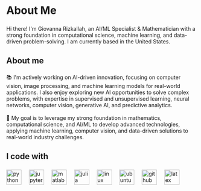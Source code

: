 <h1 align="left">About Me</h1>

###

<p align="left">Hi there! I'm Giovanna Rizkallah, an AI/ML Specialist & Mathematician with a strong foundation in computational science, machine learning, and data-driven problem-solving. I am currently based in the United States. </p>

###

<h2 align="left">About me</h2>

###


📚 I'm actively working on AI-driven innovation, focusing on computer vision, image processing, and machine learning models for real-world applications. I also enjoy exploring new AI opportunities to solve complex problems, with expertise in supervised and unsupervised learning, neural networks, computer vision, generative AI, and predictive analytics. <br><br>🎯 My goal is to leverage my strong foundation in mathematics, computational science, and AI/ML to develop advanced technologies, applying machine learning, computer vision, and data-driven solutions to real-world industry challenges.</p>

###

<h2 align="left">I code with</h2>

###

<div align="left">
  <img src="https://cdn.jsdelivr.net/gh/devicons/devicon/icons/python/python-original.svg" height="40" alt="python logo"  />
  <img width="12" />
  <img src="https://cdn.jsdelivr.net/gh/devicons/devicon/icons/jupyter/jupyter-original.svg" height="40" alt="jupyter logo"  />
  <img width="12" />
  <img src="https://cdn.jsdelivr.net/gh/devicons/devicon/icons/matlab/matlab-original.svg" height="40" alt="matlab logo"  />
  <img width="12" />
  <img src="https://cdn.jsdelivr.net/gh/devicons/devicon/icons/julia/julia-original.svg" height="40" alt="julia logo"  />
  <img width="12" />
  <img src="https://cdn.jsdelivr.net/gh/devicons/devicon/icons/linux/linux-original.svg" height="40" alt="linux logo"  />
  <img width="12" />
  <img src="https://cdn.jsdelivr.net/gh/devicons/devicon/icons/ubuntu/ubuntu-plain.svg" height="40" alt="ubuntu logo"  />
  <img width="12" />
  <img src="https://cdn.jsdelivr.net/gh/devicons/devicon/icons/github/github-original.svg" height="40" alt="github logo"  />
  <img width="12" />
  <img src="https://cdn.jsdelivr.net/gh/devicons/devicon/icons/latex/latex-original.svg" height="40" alt="latex logo"  />
  <img width="12" />
